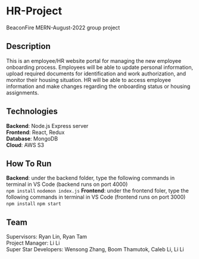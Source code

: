# HR-Project
BeaconFire MERN-August-2022 group project

## Description
This is an employee/HR website portal for managing the new employee onboarding process. Employees will be able to update personal information, upload required documents for identification and work authorization, and monitor their housing situation. HR will be able to access employee information and make changes regarding the onboarding status or housing assignments.

## Technologies
**Backend**: Node.js Express server <br />
**Frontend**: React, Redux <br />
**Database**: MongoDB <br />
**Cloud**: AWS S3 <br />

## How To Run
**Backend**: under the backend folder, type the following commands in terminal in VS Code (backend runs on port 4000) <br />
```npm install```
```nodemon index.js```
**Frontend**: under the frontend foler, type the following commands in terminal in VS Code (frontend runs on port 3000) <br />
```npm install```
```npm start```
## Team
Supervisors: Ryan Lin, Ryan Tam <br />
Project Manager: Li Li <br />
Super Star Developers: Wensong Zhang, Boom Thamutok, Caleb Li, Li Li <br />


